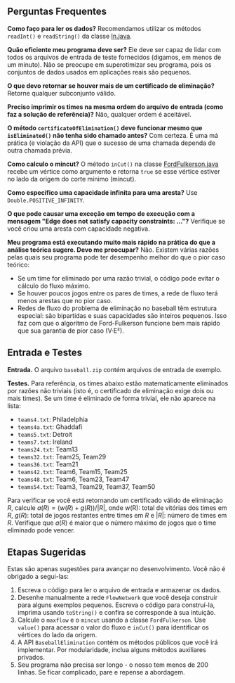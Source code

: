 ## Perguntas Frequentes

**Como faço para ler os dados?** Recomendamos utilizar os métodos `readInt()` e `readString()` da classe [In.java](https://introcs.cs.princeton.edu/java/stdlib/In.java.html).

**Quão eficiente meu programa deve ser?** Ele deve ser capaz de lidar com todos os arquivos de entrada de teste fornecidos (digamos, em menos de um minuto). Não se preocupe em superotimizar seu programa, pois os conjuntos de dados usados em aplicações reais são pequenos.

**O que devo retornar se houver mais de um certificado de eliminação?** Retorne qualquer subconjunto válido.

**Preciso imprimir os times na mesma ordem do arquivo de entrada (como faz a solução de referência)?** Não, qualquer ordem é aceitável.

**O método `certificateOfElimination()` deve funcionar mesmo que `isEliminated()` não tenha sido chamado antes?** Com certeza. É uma má prática (e violação da API) que o sucesso de uma chamada dependa de outra chamada prévia.

**Como calculo o mincut?** O método `inCut()` na classe [FordFulkerson.java](https://github.com/kevin-wayne/algs4/blob/master/src/main/java/edu/princeton/cs/algs4/FordFulkerson.java) recebe um vértice como argumento e retorna `true` se esse vértice estiver no lado da origem do corte mínimo (mincut).

**Como especifico uma capacidade infinita para uma aresta?** Use `Double.POSITIVE_INFINITY`.

**O que pode causar uma exceção em tempo de execução com a mensagem "Edge does not satisfy capacity constraints: ..."?** Verifique se você criou uma aresta com capacidade negativa.

**Meu programa está executando muito mais rápido na prática do que a análise teórica sugere. Devo me preocupar?** Não. Existem várias razões pelas quais seu programa pode ter desempenho melhor do que o pior caso teórico:

* Se um time for eliminado por uma razão trivial, o código pode evitar o cálculo do fluxo máximo.
* Se houver poucos jogos entre os pares de times, a rede de fluxo terá menos arestas que no pior caso.
* Redes de fluxo do problema de eliminação no baseball têm estrutura especial: são bipartidas e suas capacidades são inteiros pequenos. Isso faz com que o algoritmo de Ford-Fulkerson funcione bem mais rápido que sua garantia de pior caso (V·E²).

## Entrada e Testes

**Entrada.** O arquivo `baseball.zip` contém arquivos de entrada de exemplo.

**Testes.** Para referência, os times abaixo estão matematicamente eliminados por razões não triviais (isto é, o certificado de eliminação exige dois ou mais times). Se um time é eliminado de forma trivial, ele não aparece na lista:

* `teams4.txt`: Philadelphia
* `teams4a.txt`: Ghaddafi
* `teams5.txt`: Detroit
* `teams7.txt`: Ireland
* `teams24.txt`: Team13
* `teams32.txt`: Team25, Team29
* `teams36.txt`: Team21
* `teams42.txt`: Team6, Team15, Team25
* `teams48.txt`: Team6, Team23, Team47
* `teams54.txt`: Team3, Team29, Team37, Team50

Para verificar se você está retornando um certificado válido de eliminação $R$, calcule $a(R) = (w(R) + g(R)) / |R|$, onde w(R): total de vitórias dos times em $R$, $g(R)$: total de jogos restantes entre times em $R$ e $|R|$: número de times em $R$. Verifique que $a(R)$ é maior que o número máximo de jogos que o time eliminado pode vencer.

## Etapas Sugeridas

Estas são apenas sugestões para avançar no desenvolvimento. Você não é obrigado a segui-las:

1. Escreva o código para ler o arquivo de entrada e armazenar os dados.
2. Desenhe manualmente a rede `FlowNetwork` que você deseja construir para alguns exemplos pequenos. Escreva o código para construí-la, imprima usando `toString()` e confira se corresponde à sua intuição.
3. Calcule o `maxflow` e o `mincut` usando a classe `FordFulkerson`. Use `value()` para acessar o valor do fluxo e `inCut()` para identificar os vértices do lado da origem.
4. A API `BaseballElimination` contém os métodos públicos que você irá implementar. Por modularidade, inclua alguns métodos auxiliares privados.
5. Seu programa não precisa ser longo - o nosso tem menos de 200 linhas. Se ficar complicado, pare e repense a abordagem.